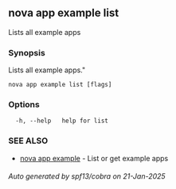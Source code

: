 ## nova app example list

Lists all example apps

### Synopsis

Lists all example apps."

```
nova app example list [flags]
```

### Options

```
  -h, --help   help for list
```

### SEE ALSO

* [nova app example](nova_app_example.md)	 - List or get example apps

###### Auto generated by spf13/cobra on 21-Jan-2025
